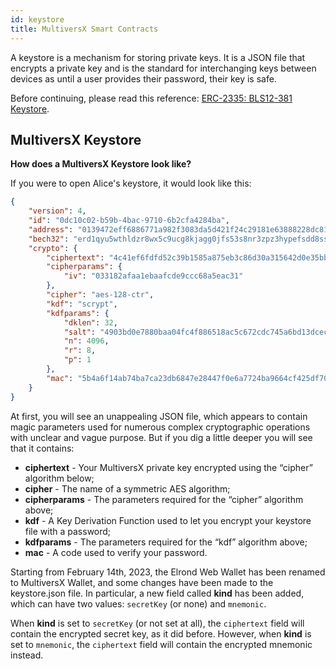 ```yaml
---
id: keystore
title: MultiversX Smart Contracts
---
```


[comment]: # (mx-abstract)

A keystore is a mechanism for storing private keys. It is a JSON file that encrypts a private key and is the standard for interchanging keys between devices as until a user provides their password, their key is safe.

Before continuing, please read this reference: [ERC-2335: BLS12-381 Keystore](https://eips.ethereum.org/EIPS/eip-2335).

[comment]: # (mx-context-auto)

## MultiversX Keystore

**How does a MultiversX Keystore look like?**

If you were to open Alice's keystore, it would look like this:

```json
{
    "version": 4,
    "id": "0dc10c02-b59b-4bac-9710-6b2cfa4284ba",
    "address": "0139472eff6886771a982f3083da5d421f24c29181e63888228dc81ca60d69e1",
    "bech32": "erd1qyu5wthldzr8wx5c9ucg8kjagg0jfs53s8nr3zpz3hypefsdd8ssycr6th",
    "crypto": {
        "ciphertext": "4c41ef6fdfd52c39b1585a875eb3c86d30a315642d0e35bb8205b6372c1882f135441099b11ff76345a6f3a930b5665aaf9f7325a32c8ccd60081c797aa2d538",
        "cipherparams": {
            "iv": "033182afaa1ebaafcde9ccc68a5eac31"
        },
        "cipher": "aes-128-ctr",
        "kdf": "scrypt",
        "kdfparams": {
            "dklen": 32,
            "salt": "4903bd0e7880baa04fc4f886518ac5c672cdc745a6bd13dcec2b6c12e9bffe8d",
            "n": 4096,
            "r": 8,
            "p": 1
        },
        "mac": "5b4a6f14ab74ba7ca23db6847e28447f0e6a7724ba9664cf425df707a84f5a8b"
    }
}
```

At first, you will see an unappealing JSON file, which appears to contain magic parameters used for numerous complex cryptographic operations with unclear and vague purpose. But if you dig a little deeper you will see that it contains:

- **ciphertext** - Your MultiversX private key encrypted using the “cipher” algorithm below;
- **cipher** - The name of a symmetric AES algorithm;
- **cipherparams** - The parameters required for the “cipher” algorithm above;
- **kdf** - A Key Derivation Function used to let you encrypt your keystore file with a password;
- **kdfparams** - The parameters required for the “kdf” algorithm above;
- **mac** - A code used to verify your password.

Starting from February 14th, 2023, the Elrond Web Wallet has been renamed to MultiversX Wallet, and some changes have been made to the keystore.json file. In particular, a new field called **kind** has been added, which can have two values: `secretKey` (or none) and `mnemonic`.

When **kind** is set to `secretKey` (or not set at all), the `ciphertext` field will contain the encrypted secret key, as it did before. However, when **kind** is set to `mnemonic`, the `ciphertext` field will contain the encrypted mnemonic instead.
